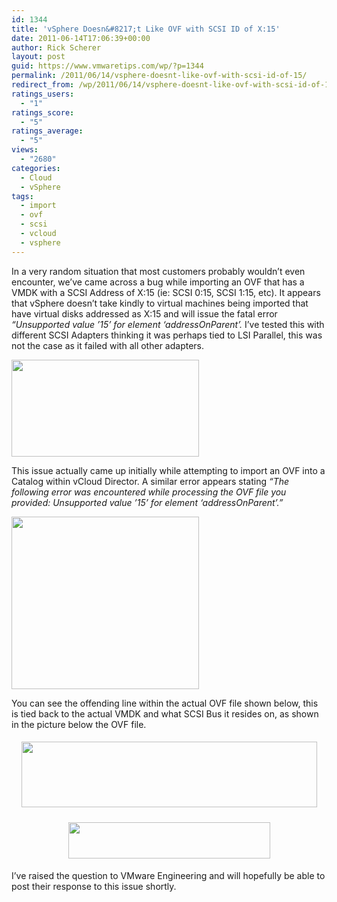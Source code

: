 ```yaml
---
id: 1344
title: 'vSphere Doesn&#8217;t Like OVF with SCSI ID of X:15'
date: 2011-06-14T17:06:39+00:00
author: Rick Scherer
layout: post
guid: https://www.vmwaretips.com/wp/?p=1344
permalink: /2011/06/14/vsphere-doesnt-like-ovf-with-scsi-id-of-15/
redirect_from: /wp/2011/06/14/vsphere-doesnt-like-ovf-with-scsi-id-of-15/
ratings_users:
  - "1"
ratings_score:
  - "5"
ratings_average:
  - "5"
views:
  - "2680"
categories:
  - Cloud
  - vSphere
tags:
  - import
  - ovf
  - scsi
  - vcloud
  - vsphere
---
```

In a very random situation that most customers probably wouldn&#8217;t even encounter, we&#8217;ve came across a bug while importing an OVF that has a VMDK with a SCSI Address of X:15 (ie: SCSI 0:15, SCSI 1:15, etc). It appears that vSphere doesn&#8217;t take kindly to virtual machines being imported that have virtual disks addressed as X:15 and will issue the fatal error _&#8220;Unsupported value &#8217;15&#8217; for element &#8216;addressOnParent&#8217;._ I&#8217;ve tested this with different SCSI Adapters thinking it was perhaps tied to LSI Parallel, this was not the case as it failed with all other adapters.

<a rel="attachment wp-att-1347" href="https://www.vmwaretips.com/wp-content/uploads/2011/06/capture2.png"><img class="aligncenter size-medium wp-image-1347" title="ovf-error-vsphere" src="https://www.vmwaretips.com/wp-content/uploads/2011/06/capture2-300x155.png" alt="" width="300" height="155" srcset="https://www.vmwaretips.com/wp-content/uploads/2011/06/capture2-300x155.png 300w, https://www.vmwaretips.com/wp-content/uploads/2011/06/capture2.png 456w" sizes="(max-width: 300px) 100vw, 300px" /></a>

This issue actually came up initially while attempting to import an OVF into a Catalog within vCloud Director. A similar error appears stating _&#8220;The following error was encountered while processing the OVF file you provided: Unsupported value &#8217;15&#8217; for element &#8216;addressOnParent&#8217;.&#8221;_ 

<a rel="attachment wp-att-1348" href="https://www.vmwaretips.com/wp-content/uploads/2011/06/capture1.png"><img class="aligncenter size-medium wp-image-1348" title="ovf-scsi-vcd" src="https://www.vmwaretips.com/wp-content/uploads/2011/06/capture1-300x276.png" alt="" width="300" height="276" srcset="https://www.vmwaretips.com/wp-content/uploads/2011/06/capture1-300x276.png 300w, https://www.vmwaretips.com/wp-content/uploads/2011/06/capture1.png 572w" sizes="(max-width: 300px) 100vw, 300px" /></a>

You can see the offending line within the actual OVF file shown below, this is tied back to the actual VMDK and what SCSI Bus it resides on, as shown in the picture below the OVF file.

<p style="text-align: center;">
  <a rel="attachment wp-att-1345" href="https://www.vmwaretips.com/wp-content/uploads/2011/06/capture.png"><img class="size-full wp-image-1345 aligncenter" style="margin-top: 5px; margin-bottom: 5px;" title="ovf-file-scsi15" src="https://www.vmwaretips.com/wp-content/uploads/2011/06/capture.png" alt="" width="473" height="105" srcset="https://www.vmwaretips.com/wp-content/uploads/2011/06/capture.png 473w, https://www.vmwaretips.com/wp-content/uploads/2011/06/capture-300x66.png 300w" sizes="(max-width: 473px) 100vw, 473px" /></a>
</p>

<p style="text-align: center;">
  <a rel="attachment wp-att-1346" href="https://www.vmwaretips.com/wp-content/uploads/2011/06/capture3.png"><img class="size-full wp-image-1346 aligncenter" style="margin-top: 5px; margin-bottom: 5px;" title="ovf-fail-vmdk-scsi" src="https://www.vmwaretips.com/wp-content/uploads/2011/06/capture3.png" alt="" width="323" height="58" srcset="https://www.vmwaretips.com/wp-content/uploads/2011/06/capture3.png 323w, https://www.vmwaretips.com/wp-content/uploads/2011/06/capture3-300x53.png 300w" sizes="(max-width: 323px) 100vw, 323px" /></a>
</p>

<p style="text-align: left;">
  I&#8217;ve raised the question to VMware Engineering and will hopefully be able to post their response to this issue shortly.
</p>